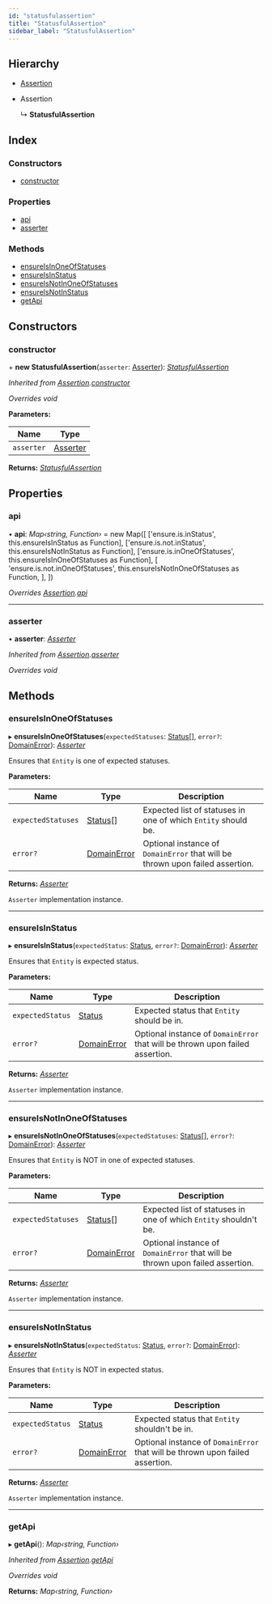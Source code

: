 ```yaml
---
id: "statusfulassertion"
title: "StatusfulAssertion"
sidebar_label: "StatusfulAssertion"
---
```


## Hierarchy

* [Assertion](assertion.md)

* Assertion

  ↳ **StatusfulAssertion**

## Index

### Constructors

* [constructor](statusfulassertion.md#constructor)

### Properties

* [api](statusfulassertion.md#api)
* [asserter](statusfulassertion.md#asserter)

### Methods

* [ensureIsInOneOfStatuses](statusfulassertion.md#ensureisinoneofstatuses)
* [ensureIsInStatus](statusfulassertion.md#ensureisinstatus)
* [ensureIsNotInOneOfStatuses](statusfulassertion.md#ensureisnotinoneofstatuses)
* [ensureIsNotInStatus](statusfulassertion.md#ensureisnotinstatus)
* [getApi](statusfulassertion.md#getapi)

## Constructors

###  constructor

\+ **new StatusfulAssertion**(`asserter`: [Asserter](../interfaces/types.asserter.md)): *[StatusfulAssertion](statusfulassertion.md)*

*Inherited from [Assertion](assertion.md).[constructor](assertion.md#constructor)*

*Overrides void*

**Parameters:**

Name | Type |
------ | ------ |
`asserter` | [Asserter](../interfaces/types.asserter.md) |

**Returns:** *[StatusfulAssertion](statusfulassertion.md)*

## Properties

###  api

• **api**: *Map‹string, Function›* = new Map([
    ['ensure.is.inStatus', this.ensureIsInStatus as Function],
    ['ensure.is.not.inStatus', this.ensureIsNotInStatus as Function],
    ['ensure.is.inOneOfStatuses', this.ensureIsInOneOfStatuses as Function],
    [
      'ensure.is.not.inOneOfStatuses',
      this.ensureIsNotInOneOfStatuses as Function,
    ],
  ])

*Overrides [Assertion](assertion.md).[api](assertion.md#api)*

___

###  asserter

• **asserter**: *[Asserter](../interfaces/types.asserter.md)*

*Inherited from [Assertion](assertion.md).[asserter](assertion.md#asserter)*

*Overrides void*

## Methods

###  ensureIsInOneOfStatuses

▸ **ensureIsInOneOfStatuses**(`expectedStatuses`: [Status](../modules/types.md#status)[], `error?`: [DomainError](domainerror.md)): *[Asserter](../interfaces/types.asserter.md)*

Ensures that `Entity` is one of expected statuses.

**Parameters:**

Name | Type | Description |
------ | ------ | ------ |
`expectedStatuses` | [Status](../modules/types.md#status)[] | Expected list of statuses in one of which `Entity` should be. |
`error?` | [DomainError](domainerror.md) | Optional instance of `DomainError` that will be thrown upon failed assertion. |

**Returns:** *[Asserter](../interfaces/types.asserter.md)*

`Asserter` implementation instance.

___

###  ensureIsInStatus

▸ **ensureIsInStatus**(`expectedStatus`: [Status](../modules/types.md#status), `error?`: [DomainError](domainerror.md)): *[Asserter](../interfaces/types.asserter.md)*

Ensures that `Entity` is expected status.

**Parameters:**

Name | Type | Description |
------ | ------ | ------ |
`expectedStatus` | [Status](../modules/types.md#status) | Expected status that `Entity` should be in. |
`error?` | [DomainError](domainerror.md) | Optional instance of `DomainError` that will be thrown upon failed assertion. |

**Returns:** *[Asserter](../interfaces/types.asserter.md)*

`Asserter` implementation instance.

___

###  ensureIsNotInOneOfStatuses

▸ **ensureIsNotInOneOfStatuses**(`expectedStatuses`: [Status](../modules/types.md#status)[], `error?`: [DomainError](domainerror.md)): *[Asserter](../interfaces/types.asserter.md)*

Ensures that `Entity` is NOT in one of expected statuses.

**Parameters:**

Name | Type | Description |
------ | ------ | ------ |
`expectedStatuses` | [Status](../modules/types.md#status)[] | Expected list of statuses in one of which `Entity` shouldn't be. |
`error?` | [DomainError](domainerror.md) | Optional instance of `DomainError` that will be thrown upon failed assertion. |

**Returns:** *[Asserter](../interfaces/types.asserter.md)*

`Asserter` implementation instance.

___

###  ensureIsNotInStatus

▸ **ensureIsNotInStatus**(`expectedStatus`: [Status](../modules/types.md#status), `error?`: [DomainError](domainerror.md)): *[Asserter](../interfaces/types.asserter.md)*

Ensures that `Entity` is NOT in expected status.

**Parameters:**

Name | Type | Description |
------ | ------ | ------ |
`expectedStatus` | [Status](../modules/types.md#status) | Expected status that `Entity` shouldn't be in. |
`error?` | [DomainError](domainerror.md) | Optional instance of `DomainError` that will be thrown upon failed assertion. |

**Returns:** *[Asserter](../interfaces/types.asserter.md)*

`Asserter` implementation instance.

___

###  getApi

▸ **getApi**(): *Map‹string, Function›*

*Inherited from [Assertion](assertion.md).[getApi](assertion.md#getapi)*

*Overrides void*

**Returns:** *Map‹string, Function›*
